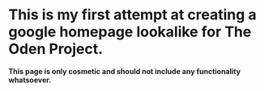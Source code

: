 <!DOCTYPE html>
<html>

<h1>This is my first attempt at creating a google homepage lookalike for The Oden Project.
  </h1>
  <b>This page is only cosmetic and should not include any functionality whatsoever.</b>





</html>
